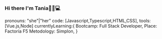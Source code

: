 ### Hi there I'm Tania🐱‍🐉💻
pronouns: "she"|"her"
code: [Javascript,Typescript,HTML,CSS],
tools: [Vue.js,Node]
currentlyLearning:{
                    Bootcamp: Full Stack Developer,
                    Place: Factoría F5
                    Metodology: Simplon,
                    }


